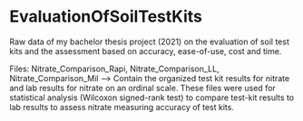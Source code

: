 # EvaluationOfSoilTestKits
Raw data of my bachelor thesis project (2021) on the evaluation of soil test kits and the assessment based on accuracy, ease-of-use, cost and time. 

Files: Nitrate_Comparison_Rapi, Nitrate_Comparison_LL, Nitrate_Comparison_Mil --> 
Contain the organized test kit results for nitrate and lab results for nitrate on an ordinal scale.
These files were used for statistical analysis (Wilcoxon signed-rank test) to compare test-kit results to lab results to assess nitrate measuring accuracy of test kits. 
